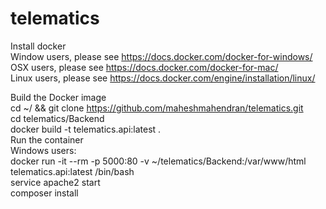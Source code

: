 # telematics
Install docker  
Window users, please see https://docs.docker.com/docker-for-windows/  
OSX users, please see https://docs.docker.com/docker-for-mac/  
Linux users, please see https://docs.docker.com/engine/installation/linux/  

Build the Docker image  
	cd ~/ && git clone https://github.com/maheshmahendran/telematics.git  
	cd telematics/Backend  
	docker build -t telematics.api:latest .  
Run the container  
Windows users:  
docker run -it --rm -p 5000:80 -v  ~/telematics/Backend:/var/www/html telematics.api:latest /bin/bash  
service apache2 start  
composer install  
